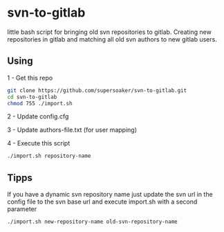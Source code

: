 # svn-to-gitlab
little bash script for bringing old svn repositories to gitlab. Creating new repositories in gitlab and matching all old svn authors to new gitlab users.

## Using
1 - Get this repo
```bash
git clone https://github.com/supersoaker/svn-to-gitlab.git
cd svn-to-gitlab
chmod 755 ./import.sh
```
2 - Update config.cfg

3 - Update authors-file.txt (for user mapping)

4 - Execute this script
```bash
./import.sh repository-name
```

## Tipps
If you have a dynamic svn repository name just update the svn url in the config file to the svn base url and execute import.sh with a second parameter
```bash
./import.sh new-repository-name old-svn-repository-name
```
